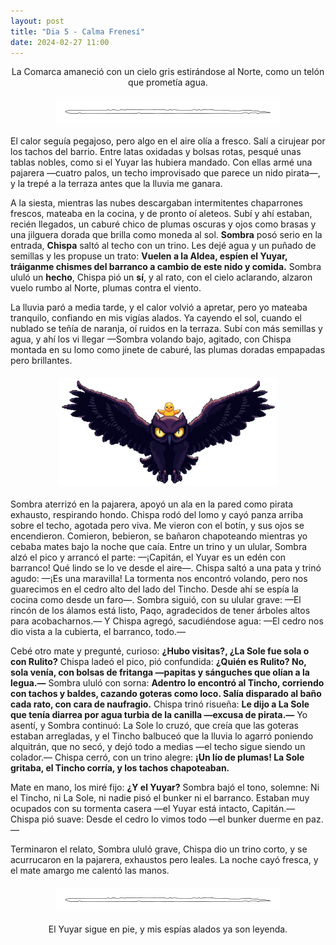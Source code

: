 ```yaml
---
layout: post
title: "Dia 5 - Calma Frenesí"
date: 2024-02-27 11:00
---
```

<div style="text-align: center;">
  <p>La Comarca amaneció con un cielo gris estirándose al Norte, como un telón que prometía agua.</p>
</div>

<img src="/assets/images/separador.png" alt="Separador" style="display: block; margin: 20px auto;">

El calor seguía pegajoso, pero algo en el aire olía a fresco. Salí a cirujear por los tachos del barrio. Entre latas oxidadas y bolsas rotas, pesqué unas tablas nobles, como si el Yuyar las hubiera mandado. Con ellas armé una pajarera —cuatro palos, un techo improvisado que parece un nido pirata—, y la trepé a la terraza antes que la lluvia me ganara.
<br>

A la siesta, mientras las nubes descargaban intermitentes chaparrones frescos, mateaba en la cocina, y de pronto oí aleteos. Subí y ahí estaban, recién llegados, un caburé chico de plumas oscuras y ojos como brasas y una jilguera dorada que brilla como moneda al sol. **Sombra** posó serio en la entrada, **Chispa** saltó al techo con un trino. Les dejé agua y un puñado de semillas y les propuse un trato: **Vuelen a la Aldea, espíen el Yuyar, tráiganme chismes del barranco a cambio de este nido y comida.** Sombra ululó un **hecho**, Chispa pió un **sí**, y al rato, con el cielo aclarando, alzaron vuelo rumbo al Norte, plumas contra el viento.
<br>

La lluvia paró a media tarde, y el calor volvió a apretar, pero yo mateaba tranquilo, confiando en mis vigías alados. Ya cayendo el sol, cuando el nublado se teñía de naranja, oí ruidos en la terraza. Subí con más semillas y agua, y ahí los vi llegar —Sombra volando bajo, agitado, con Chispa montada en su lomo como jinete de caburé, las plumas doradas empapadas pero brillantes.

<img src="/assets/images/sombraychispa.png" alt="Sombra y Chispa" style="display: block; margin: 20px auto;">

Sombra aterrizó en la pajarera, apoyó un ala en la pared como pirata exhausto, respirando hondo. Chispa rodó del lomo y cayó panza arriba sobre el techo, agotada pero viva. Me vieron con el botín, y sus ojos se encendieron. Comieron, bebieron, se bañaron chapoteando mientras yo cebaba mates bajo la noche que caía. Entre un trino y un ulular, Sombra alzó el pico y arrancó el parte: —¡Capitán, el Yuyar es un edén con barranco! Qué lindo se lo ve desde el aire—. Chispa saltó a una pata y trinó agudo: —¡Es una maravilla! La tormenta nos encontró volando, pero nos guarecimos en el cedro alto del lado del Tincho. Desde ahí se espía la cocina como desde un faro—. Sombra siguió, con su ulular grave: —El rincón de los álamos está listo, Paqo, agradecidos de tener árboles altos para acobacharnos.— Y Chispa agregó, sacudiéndose agua: —El cedro nos dio vista a la cubierta, el barranco, todo.—
<br>

Cebé otro mate y pregunté, curioso: **¿Hubo visitas?, ¿La Sole fue sola o con Rulito?** Chispa ladeó el pico, pió confundida: **¿Quién es Rulito? No, sola venía, con bolsas de fritanga —papitas y sánguches que olían a la legua.—** Sombra ululó con sorna: **Adentro lo encontró al Tincho, corriendo con tachos y baldes, cazando goteras como loco. Salía disparado al baño cada rato, con cara de naufragio.** Chispa trinó risueña: **Le dijo a La Sole que tenía diarrea por agua turbia de la canilla —excusa de pirata.—** Yo asentí, y Sombra continuó: La Sole lo cruzó, que creía que las goteras estaban arregladas, y el Tincho balbuceó que la lluvia lo agarró poniendo alquitrán, que no secó, y dejó todo a medias —el techo sigue siendo un colador.— Chispa cerró, con un trino alegre: **¡Un lío de plumas! La Sole gritaba, el Tincho corría, y los tachos chapoteaban.**
<br>

Mate en mano, los miré fijo: **¿Y el Yuyar?** Sombra bajó el tono, solemne: Ni el Tincho, ni La Sole, ni nadie pisó el bunker ni el barranco. Estaban muy ocupados con su tormenta casera —el Yuyar está intacto, Capitán.— Chispa pió suave: Desde el cedro lo vimos todo —el bunker duerme en paz.—
<br>

Terminaron el relato, Sombra ululó grave, Chispa dio un trino corto, y se acurrucaron en la pajarera, exhaustos pero leales. La noche cayó fresca, y el mate amargo me calentó las manos.

<img src="/assets/images/separador.png" alt="Separador" style="display: block; margin: 20px auto;">

<div style="text-align: center;">
  <p>El Yuyar sigue en pie, y mis espías alados ya son leyenda.</p>
</div>
